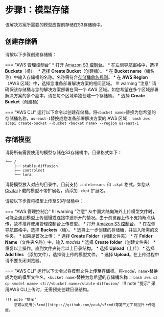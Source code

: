 # 步骤1：模型存储

该解决方案所需要的模型应提前存储在S3存储桶中。

## 创建存储桶

请按以下步骤创建存储桶：

=== "AWS 管理控制台"
    * 打开 [Amazon S3 控制台](https://console.aws.amazon.com/s3/)。
    * 在左侧导航窗格中，选择 **Buckets**（桶）。
    * 选择 **Create Bucket**（创建桶）。
    * 在 **Bucket name**（桶名称）中输入存储桶的名称。名称需符合[存储桶命名规则](https://docs.aws.amazon.com/zh_cn/AmazonS3/latest/userguide/bucketnamingrules.html)。
    * 在 **AWS Region** （AWS 区域）中，选择您准备部署解决方案的相同区域。
    !!! warning "注意"
        请确保该存储桶与您的解决方案部署在同一个 AWS 区域。如您希望在多个区域部署解决方案的多个副本，请在每个区域单独创建一个存储桶。
    * 选择 **Create Bucket**（创建桶）

=== "AWS CLI"
    运行以下命令以创建存储桶。将`<bucket name>`替换为您希望的存储桶名称，`us-east-1`替换成您准备部署解决方案的 AWS 区域：
    ```bash
    aws s3api create-bucket --bucket <bucket name> --region us-east-1
    ```

## 存储模型

请将所有需要使用的模型存储在S3存储桶中，目录格式如下：

```
└── /
    ├── stable-diffusion
    ├── controlnet
    └── lora
```

请将模型放入对应的目录中。目前支持 `.safetensors` 和 `.ckpt` 格式。如您从[Civitai](https://civitai.com/)下载的模型不带扩展名，请添加 `.ckpt` 扩展名。

请按以下步骤将模型上传至S3存储桶中：

=== "AWS 管理控制台"
    !!! warning "注意"
        从中国大陆向海外上传模型文件时，可能会遇到模型上传缓慢或连接中途断开的情况。由于浏览器上传不支持断点续传，故不推荐使用管理控制台上传模型。
    * 打开 [Amazon S3 控制台](https://console.aws.amazon.com/s3/)。
    * 在左侧导航窗格中，选择 **Buckets**（桶）。
    * 选择上一步创建的存储桶，并进入所需的文件夹。
    * 如果是首次上传：
        * 选择 **Create Folder**（创建文件夹）
        * 在 **Folder Name**（文件夹名称）中，输入 *models*
        * 选择 **Create folder**（创建文件夹）
        * 重复以上操作，直到文件夹符合以上目录结构。
    * 选择 **Upload**（上传）
    * 选择 **Add files** （添加文件），选择待上传的模型文件。
    * 选择 **Upload**。在上传过程中请不要关闭浏览器。


=== "AWS CLI"
    运行以下命令以将模型文件上传至存储桶。将`<model name>`替换成为您的模型文件名，`<bucket name>`替换为您希望的存储桶名称：
    ```bash
    aws s3 cp <model name> s3://<bucket name>/stable-diffusion/
    ```
    !!! note "提示"
        采用AWS CLI上传时，无需预先创建目录结构。

    !!! note "提示"
        您可以使用[s5cmd](https://github.com/peak/s5cmd)等第三方工具提升上传速度。
